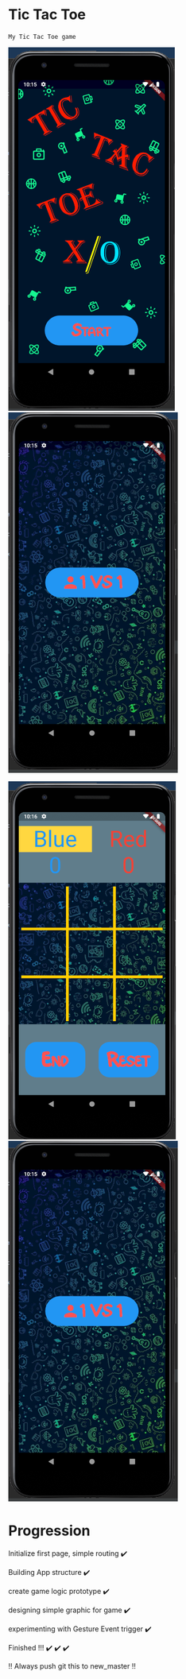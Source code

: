 # Tic Tac Toe
    My Tic Tac Toe game
![front page](https://github.com/RioRocker97/CN312_tictactoe/blob/new_master/public/pic/demo1.PNG)
![select page](https://github.com/RioRocker97/CN312_tictactoe/blob/new_master/public/pic/demo2.png)

![game page](https://github.com/RioRocker97/CN312_tictactoe/blob/new_master/public/pic/demo3.PNG)
![end page](https://github.com/RioRocker97/CN312_tictactoe/blob/new_master/public/pic/demo2.png)
# Progression
Initialize first page, simple routing :heavy_check_mark:

Building App structure :heavy_check_mark:

create game logic prototype :heavy_check_mark:

designing simple graphic for game :heavy_check_mark:

experimenting with Gesture Event trigger :heavy_check_mark:

Finished !!! :heavy_check_mark: :heavy_check_mark: :heavy_check_mark:

!! Always push git this to new_master  !!

